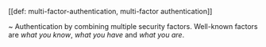 [[def: multi-factor-authentication, multi-factor authentication]]

~ Authentication by combining multiple security factors. Well-known factors are *what you know*, *what you have* and *what you are*. 

